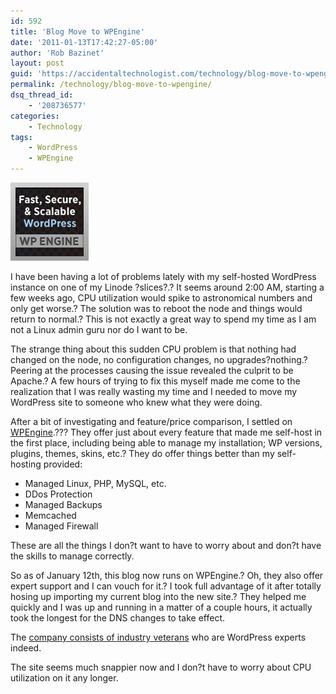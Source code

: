 ```yaml
---
id: 592
title: 'Blog Move to WPEngine'
date: '2011-01-13T17:42:27-05:00'
author: 'Rob Bazinet'
layout: post
guid: 'https://accidentaltechnologist.com/technology/blog-move-to-wpengine/'
permalink: /technology/blog-move-to-wpengine/
dsq_thread_id:
    - '208736577'
categories:
    - Technology
tags:
    - WordPress
    - WPEngine
---
```


[![Wpe 125x125](/assets/img/2011/03/wpe-125x1251.jpg "wpe-125x125.jpg")](https://secure.wpengine.com/affiliate/scripts/imp.php?a_aid=4d948e6a5f186&a_bid=0f3d7f5a)

I have been having a lot of problems lately with my self-hosted WordPress instance on one of my Linode ?slices?.? It seems around 2:00 AM, starting a few weeks ago, CPU utilization would spike to astronomical numbers and only get worse.? The solution was to reboot the node and things would return to normal.? This is not exactly a great way to spend my time as I am not a Linux admin guru nor do I want to be.

The strange thing about this sudden CPU problem is that nothing had changed on the node, no configuration changes, no upgrades?nothing.? Peering at the processes causing the issue revealed the culprit to be Apache.? A few hours of trying to fix this myself made me come to the realization that I was really wasting my time and I needed to move my WordPress site to someone who knew what they were doing.

After a bit of investigating and feature/price comparison, I settled on [WPEngine](https://secure.wpengine.com/affiliate/scripts/imp.php?a_aid=4d948e6a5f186&a_bid=0f3d7f5a).??? They offer just about every feature that made me self-host in the first place, including being able to manage my installation; WP versions, plugins, themes, skins, etc.? They do offer things better than my self-hosting provided:

- Managed Linux, PHP, MySQL, etc.
- DDos Protection
- Managed Backups
- Memcached
- Managed Firewall

These are all the things I don?t want to have to worry about and don?t have the skills to manage correctly.

So as of January 12th, this blog now runs on WPEngine.? Oh, they also offer expert support and I can vouch for it.? I took full advantage of it after totally hosing up importing my current blog into the new site.? They helped me quickly and I was up and running in a matter of a couple hours, it actually took the longest for the DNS changes to take effect.

The [company consists of industry veterans](https://wpengine.com/about/) who are WordPress experts indeed.

The site seems much snappier now and I don?t have to worry about CPU utilization on it any longer.